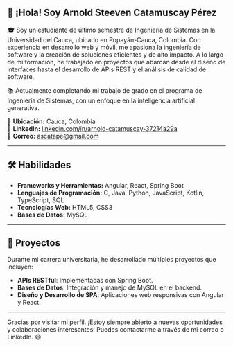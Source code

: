 ## 👋 ¡Hola! Soy Arnold Steeven Catamuscay Pérez

🎓 Soy un estudiante de último semestre de Ingeniería de Sistemas en la Universidad del Cauca, ubicado en Popayán-Cauca, Colombia. Con experiencia en desarrollo web y móvil, me apasiona la ingeniería de software y la creación de soluciones eficientes y de alto impacto. A lo largo de mi formación, he trabajado en proyectos que abarcan desde el diseño de interfaces hasta el desarrollo de APIs REST y el análisis de calidad de software.

📚 Actualmente completando mi trabajo de grado en el programa de Ingeniería de Sistemas, con un enfoque en la inteligencia artificial generativa.

📍 **Ubicación:** Cauca, Colombia  
🔗 **LinkedIn:** [linkedin.com/in/arnold-catamuscay-37214a29a](https://www.linkedin.com/in/arnold-catamuscay-37214a29a)  
📧 **Correo:** ascatape@gmail.com  

---

## 🛠️ Habilidades

- **Frameworks y Herramientas:** Angular, React, Spring Boot
- **Lenguajes de Programación:** C, Java, Python, JavaScript, Kotlin, TypeScript, SQL
- **Tecnologías Web:** HTML5, CSS3
- **Bases de Datos:** MySQL
---

## 🚀 Proyectos

Durante mi carrera universitaria, he desarrollado múltiples proyectos que incluyen:
- **APIs RESTful**: Implementadas con Spring Boot.
- **Bases de Datos**: Integración y manejo de MySQL en el backend.
- **Diseño y Desarrollo de SPA**: Aplicaciones web responsivas con Angular y React.

---

Gracias por visitar mi perfil. ¡Estoy siempre abierto a nuevas oportunidades y colaboraciones interesantes! Puedes contactarme a través de mi correo o LinkedIn. 😄

<!--
**ArnoldCatamuscay/ArnoldCatamuscay** is a ✨ _special_ ✨ repository because its `README.md` (this file) appears on your GitHub profile.

Here are some ideas to get you started:

- 🔭 I’m currently working on ...
- 🌱 I’m currently learning ...
- 👯 I’m looking to collaborate on ...
- 🤔 I’m looking for help with ...
- 💬 Ask me about ...
- 📫 How to reach me: ...
- 😄 Pronouns: ...
- ⚡ Fun fact: ...
-->
